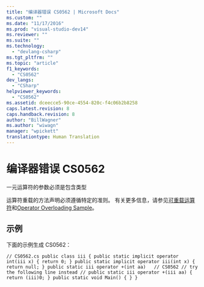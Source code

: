 ```yaml
---
title: "编译器错误 CS0562 | Microsoft Docs"
ms.custom: ""
ms.date: "11/17/2016"
ms.prod: "visual-studio-dev14"
ms.reviewer: ""
ms.suite: ""
ms.technology: 
  - "devlang-csharp"
ms.tgt_pltfrm: ""
ms.topic: "article"
f1_keywords: 
  - "CS0562"
dev_langs: 
  - "CSharp"
helpviewer_keywords: 
  - "CS0562"
ms.assetid: dceecce5-90ce-4554-820c-f4c06b2b8258
caps.latest.revision: 8
caps.handback.revision: 8
author: "BillWagner"
ms.author: "wiwagn"
manager: "wpickett"
translationtype: Human Translation
---
```

# 编译器错误 CS0562
一元运算符的参数必须是包含类型  
  
 运算符重载的方法声明必须遵循特定的准则。 有关更多信息，请参见[可重载运算符](../../csharp/programming-guide/statements-expressions-operators/overloadable-operators.md)和[Operator Overloading Sample](http://msdn.microsoft.com/zh-cn/1c6b4610-0a49-4532-8fa7-f694cfc65743)。  
  
## 示例  
 下面的示例生成 CS0562：  
  
```  
// CS0562.cs public class iii { public static implicit operator int(iii x) { return 0; } public static implicit operator iii(int x) { return null; } public static iii operator +(int aa)   // CS0562 // try the following line instead // public static iii operator +(iii aa) { return (iii)0; } public static void Main() { } }  
```